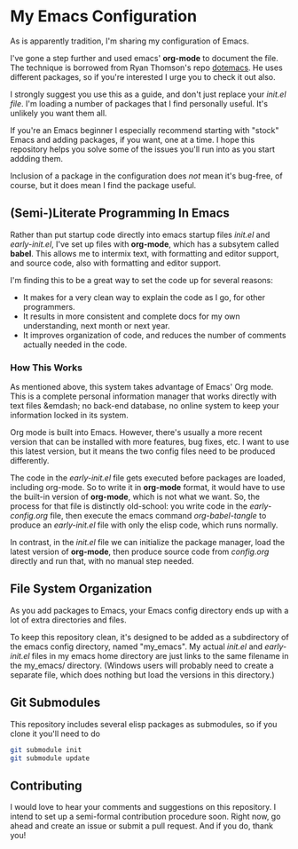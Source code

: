 # My Emacs Configuration

As is apparently tradition, I'm sharing my configuration of Emacs.

I've gone a step further and used emacs' **org-mode** to document the
file. The technique is borrowed from Ryan Thomson's repo
[dotemacs](https://github.com/DarwinAwardWinner/dotemacs). He uses different packages, so if you're interested I
urge you to check it out also.

I strongly suggest you use this as a guide, and don't just replace
your _init.el file_. I'm loading a number of packages that I find
personally useful. It's unlikely you want them all.

If you're an Emacs beginner I especially recommend starting with
"stock" Emacs and adding packages, if you want, one at a time. I hope
this repository helps you solve some of the issues you'll run into as
you start addding them.

Inclusion of a package in the configuration does *not* mean it's
bug-free, of course, but it does mean I find the package useful.

## (Semi-)Literate Programming In Emacs

Rather than put startup code directly into emacs startup files
_init.el_ and _early-init.el_, I've set up files with **org-mode**,
which has a subsytem called **babel**. This allows me to intermix
text, with formatting and editor support, and source code, also with
formatting and editor support.

I'm finding this to be a great way to set the code up for several reasons:

* It makes for a very clean way to explain the code as I go, for other
  programmers.
* It results in more consistent and complete docs for my own
  understanding, next month or next year.
* It improves organization of code, and reduces the number of comments
  actually needed in the code.

### How This Works

As mentioned above, this system takes advantage of Emacs' Org mode.
This is a complete personal information manager that works directly
with text files &emdash; no back-end database, no online system to
keep your information locked in its system.

Org mode is built into Emacs. However, there's usually a more recent
version that can be installed with more features, bug fixes, etc. I
want to use this latest version, but it means the two config files
need to be produced differently.

The code in the _early-init.el_ file gets executed before packages are
loaded, including org-mode. So to write it in **org-mode** format, it
would have to use the built-in version of **org-mode**, which is not
what we want. So, the process for that file is distinctly old-school:
you write code in the _early-config.org_ file, then execute the emacs
command *org-babel-tangle* to produce an _early-init.el_ file with
only the elisp code, which runs normally.

In contrast, in the _init.el_ file we can initialize the package
manager, load the latest version of **org-mode**, then produce source
code from _config.org_ directly and run that, with no manual step
needed.

## File System Organization

As you add packages to Emacs, your Emacs config directory ends up with
a lot of extra directories and files.

To keep this repository clean, it's designed to be added as a
subdirectory of the emacs config directory, named "my\_emacs". My
actual _init.el_ and _early-init.el_ files in my emacs home directory
are just links to the same filename in the my\_emacs/ directory.
(Windows users will probably need to create a separate file, which
does nothing but load the versions in this directory.)

## Git Submodules

This repository includes several elisp packages as submodules, so if
you clone it you'll need to do

```sh
git submodule init
git submodule update
```

## Contributing

I would love to hear your comments and suggestions on this repository.
I intend to set up a semi-formal contribution procedure soon. Right
now, go ahead and create an issue or submit a pull request. And if you
do, thank you!
